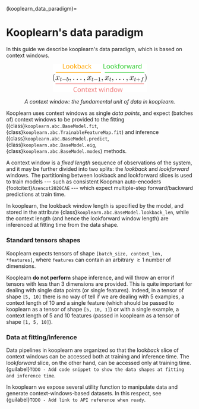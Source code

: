 (kooplearn_data_paradigm)=
# Kooplearn's data paradigm
In this guide we describe kooplearn's data paradigm, which is based on context windows. 

<p align = "center">
  <img src="../_static/_images/context_window_scheme.svg" alt="context-window-scheme" style="width:50%;"/>
</p>
<p align = "center"><em>A context window: the fundamental unit of data in kooplearn.  </em></p>

Kooplearn uses context windows as single _data points_, and expect (batches of) context windows to be provided to the fitting ({class}`kooplearn.abc.BaseModel.fit`, {class}`kooplearn.abc.TrainableFeatureMap.fit`) and inference ({class}`kooplearn.abc.BaseModel.predict`, {class}`kooplearn.abc.BaseModel.eig`, {class}`kooplearn.abc.BaseModel.modes`) methods.

A context window is a _fixed length_ sequence of observations of the system, and it may be further divided into two splits: the _lookback_ and _lookforward_ windows. The partitioning between lookback and lookforward slices is used to train models --- such as consistent Koopman auto-encoders {footcite:t}`Azencot2020CAE` --- which expect multiple-step forward/backward predictions at train time.

In kooplearn, the lookback window length is specified by the model, and stored in the attribute {class}`kooplearn.abc.BaseModel.lookback_len`, while the context length (and hence the lookforward window length) are inferenced at fitting time from the data shape. 

### Standard tensors shapes
Kooplearn expects tensors of shape `[batch_size, context_len, *features]`, where `features` can contain an arbitrary $\geq 1$ number of dimensions. 

Kooplearn **do not perform** shape inference, and will throw an error if tensors with less than $3$ dimensions are provided. This is quite important for dealing with single data points (or single features). Indeed, in a tensor of shape `[5, 10]` there is no way of tell if we are dealing with $5$ examples, a context length of $10$ and a single feature (which should be passed to kooplearn as a tensor of shape `[5, 10, 1]`) or with a single example, a context length of $5$ and $10$ features (passed in kooplearn as a tensor of shape `[1, 5, 10]`).

### Data at fitting/inference
Data pipelines in kooplearn are organized so that the look*back* slice of context windows can be accessed both at training and inference time. The look*forward* slice, on the other hand, can be accessed only at training time. {guilabel}`TODO - Add code snippet to show the data shapes at fitting and inference time`.

In kooplearn we expose several utility function to manipulate data and generate context-windows-based datasets. In this respect, see {guilabel}`TODO - Add link to API reference when ready`.

```{footbibliography}
```